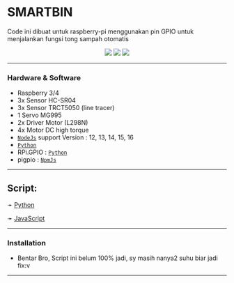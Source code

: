 # SMARTBIN

Code ini dibuat untuk raspberry-pi menggunakan pin GPIO untuk menjalankan fungsi tong sampah otomatis


<p align="center">

  <img src="https://img.shields.io/badge/javascript-%23323330.svg?style=for-the-badge&logo=javascript&logoColor=%23F7DF1E" />

  <img src="https://img.shields.io/badge/node.js%20-%2343853D.svg?&style=for-the-badge&logo=node.js&logoColor=white" />

  <img src="https://img.shields.io/badge/python-3670A0?style=for-the-badge&logo=python&logoColor=ffdd54" />

</p>

---------

### Hardware & Software 

- Raspberry 3/4
- 3x Sensor HC-SR04
- 3x Sensor TRCT5050 (line tracer)
- 1 Servo MG995
- 2x Driver Motor (L298N)
- 4x Motor DC high torque
- [`NodeJs`](https://nodejs.org/en/) support Version : 12, 13, 14, 15, 16
- [`Python`](https://www.python.org/downloads/)
- RPi.GPIO : [`Python`](https://pypi.org/project/RPi.GPIO/)  
- pigpio   : [`NpmJs`](https://github.com/fivdi/pigpio)

---------

## Script:

<p align="left">

  ➛ <a href="https://github.com/TierKun/SmartBin/blob/main/smart_bin.py">Python</a>

</p>

<p align="left">

  ➛ <a href="https://github.com/TierKun/SmartBin/blob/main/smart_bin.js">JavaScript</a>

</p>



---------



### Installation


* Bentar Bro, Script ini belum 100% jadi, sy masih nanya2 suhu biar jadi fix:v

---------


